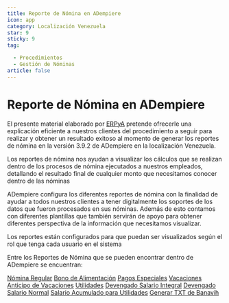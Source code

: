 ```yaml
---
title: Reporte de Nómina en ADempiere
icon: app
category: Localización Venezuela
star: 9
sticky: 9
tag:

  - Procedimientos
  - Gestión de Nóminas
article: false
---
```


**Reporte de Nómina en ADempiere**
==================================

El presente material elaborado por [ERPyA](http://erpya.com) pretende ofrecerle una explicación eficiente a nuestros clientes del procedimiento a seguir para realizar y obtener un resultado exitoso al momento de generar los reportes de nómina en la versión 3.9.2 de ADempiere en la localización Venezuela.

Los reportes de nómina nos ayudan a visualizar los cálculos que se  realizan  dentro de los procesos de nómina ejecutados a nuestros empleados, detallando el resultado final de cualquier monto que necesitamos conocer dentro de las nóminas

ADempiere configura los diferentes reportes de nómina con la finalidad de ayudar a todos nuestros clientes a tener digitalmente los soportes de los datos que fueron procesados en sus nóminas. Además de esto contamos con diferentes plantillas que también servirán de apoyo para obtener diferentes perspectiva de la información que necesitamos visualizar.

Los reportes están configurados para que puedan ser visualizados según el rol que tenga cada usuario en el sistema

Entre los Reportes de Nómina que se pueden encontrar dentro de ADempiere se encuentran:

[Nómina Regular](regular-payroll)
[Bono de Alimentación](food-bond)
[Pagos Especiales](specialpayments)
[Vacaciones](holidays)
[Anticipo de Vacaciones](advance-holiday)
[Utilidades](utilities)
[Devengado Salario Integral](accrued-comprehensive-salary)
[Devengado Salario Normal](accrued-normal-salary)
[Salario Acumulado para Utilidades](accumulated-salary-for-utilities)
[Generar TXT de Banavih](generate-banavih-txt)
